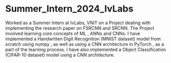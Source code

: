 # Summer_Intern_2024_IvLabs
Worked as a Summer Intern at IvLabs, VNIT on a Project dealing with implementing the research paper on FSRCNN and SRCNN. 
The Project involved learning core concepts of ML , ANNs and CNNs. 
I have implemented a Handwrtten Digit Recognition (MNIST dataset) model from scratch using numpy , as well as using a CNN architecture in PyTorch , as a part of the learning process. 
I have also implemented a Object Classification (CIFAR-10 dataset) model using a CNN architecture.
